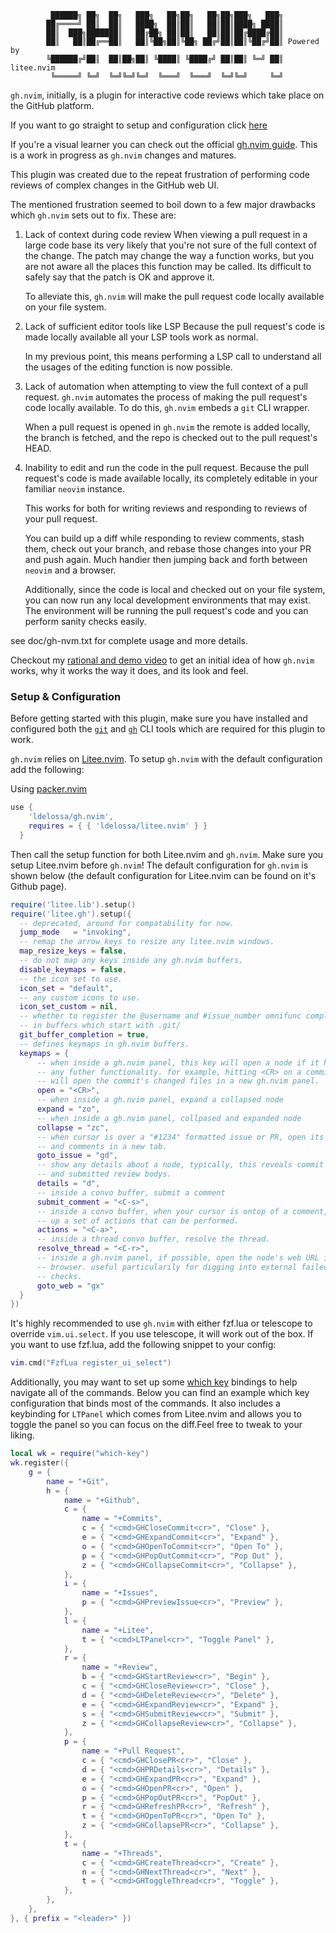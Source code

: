              ██████╗ ██╗  ██╗   ███╗   ██╗██╗   ██╗██╗███╗   ███╗
            ██╔════╝ ██║  ██║   ████╗  ██║██║   ██║██║████╗ ████║
            ██║  ███╗███████║   ██╔██╗ ██║██║   ██║██║██╔████╔██║
            ██║   ██║██╔══██║   ██║╚██╗██║╚██╗ ██╔╝██║██║╚██╔╝██║ Powered by
            ╚██████╔╝██║  ██║██╗██║ ╚████║ ╚████╔╝ ██║██║ ╚═╝ ██║ litee.nvim
             ╚═════╝ ╚═╝  ╚═╝╚═╝╚═╝  ╚═══╝  ╚═══╝  ╚═╝╚═╝     ╚═╝


`gh.nvim`, initially, is a plugin for interactive code reviews which take place
on the GitHub platform.

If you want to go straight to setup and configuration click [here](#setup--configuration)

If you're a visual learner you can check out the official [gh.nvim guide](https://who.ldelossa.is/posts/gh-nvim/). 
This is a work in progress as ``gh.nvim`` changes and matures.

This plugin was created due to the repeat frustration of performing code reviews
of complex changes in the GitHub web UI.

The mentioned frustration seemed to boil down to a few major drawbacks which `gh.nvim`
sets out to fix. These are:

1) Lack of context during code review
    When viewing a pull request in a large code base its very likely that you're
    not sure of the full context of the change. The patch may change the way a
    function works, but you are not aware all the places this function may be
    called. Its difficult to safely say that the patch is OK and approve it.

    To alleviate this, `gh.nvim` will make the pull request code locally available
    on your file system.

2) Lack of sufficient editor tools like LSP
    Because the pull request's code is made locally available all your LSP tools
    work as normal.

    In my previous point, this means performing a LSP call to understand all the
    usages of the editing function is now possible.

3) Lack of automation when attempting to view the full context of a pull request.
    `gh.nvim` automates the process of making the pull request's code locally available.
    To do this, `gh.nvim` embeds a `git` CLI wrapper.

    When a pull request is opened in `gh.nvim` the remote is added locally, the
    branch is fetched, and the repo is checked out to the pull request's HEAD.

4) Inability to edit and run the code in the pull request.
    Because the pull request's code is made available locally, its completely
    editable in your familiar `neovim` instance.

    This works for both for writing reviews and responding to reviews of your
    pull request.

    You can build up a diff while responding to review comments, stash them,
    check out your branch, and rebase those changes into your PR and push again.
    Much handier then jumping back and forth between `neovim` and a browser.

    Additionally, since the code is local and checked out on your file system,
    you can now run any local development environments that may exist. The
    environment will be running the pull request's code and you can perform sanity
    checks easily.

see doc/gh-nvm.txt for complete usage and more details.

Checkout my [rational and demo video](https://youtu.be/hhrWwYfMK1I) to get an initial idea
of how `gh.nvim` works, why it works the way it does, and its look and feel.

### Setup & Configuration

Before getting started with this plugin, make sure you have installed and configured both
the [`git`](https://git-scm.com/) and [`gh`](https://github.com/cli/cli) CLI tools which
are required for this plugin to work.


`gh.nvim` relies on [Litee.nvim](https://github.com/ldelossa/litee.nvim). To setup `gh.nvim`
with the default configuration add the following:

Using [packer.nvim](https://github.com/wbthomason/packer.nvim)

```lua
use {
    'ldelossa/gh.nvim',
    requires = { { 'ldelossa/litee.nvim' } }
  }
```

Then call the setup function for both Litee.nvim and `gh.nvim`. Make sure you setup
Litee.nvim before `gh.nvim`! The default configuration for `gh.nvim` is shown below (the
default configuration for Litee.nvim can be found on it's Github page).

```lua
require('litee.lib').setup()
require('litee.gh').setup({
  -- deprecated, around for compatability for now.
  jump_mode   = "invoking",
  -- remap the arrow keys to resize any litee.nvim windows.
  map_resize_keys = false,
  -- do not map any keys inside any gh.nvim buffers.
  disable_keymaps = false,
  -- the icon set to use.
  icon_set = "default",
  -- any custom icons to use.
  icon_set_custom = nil,
  -- whether to register the @username and #issue_number omnifunc completion
  -- in buffers which start with .git/
  git_buffer_completion = true,
  -- defines keymaps in gh.nvim buffers.
  keymaps = {
      -- when inside a gh.nvim panel, this key will open a node if it has
      -- any futher functionality. for example, hitting <CR> on a commit node
      -- will open the commit's changed files in a new gh.nvim panel.
      open = "<CR>",
      -- when inside a gh.nvim panel, expand a collapsed node
      expand = "zo",
      -- when inside a gh.nvim panel, collpased and expanded node
      collapse = "zc",
      -- when cursor is over a "#1234" formatted issue or PR, open its details
      -- and comments in a new tab.
      goto_issue = "gd",
      -- show any details about a node, typically, this reveals commit messages
      -- and submitted review bodys.
      details = "d",
      -- inside a convo buffer, submit a comment
      submit_comment = "<C-s>",
      -- inside a convo buffer, when your cursor is ontop of a comment, open
      -- up a set of actions that can be performed.
      actions = "<C-a>",
      -- inside a thread convo buffer, resolve the thread.
      resolve_thread = "<C-r>",
      -- inside a gh.nvim panel, if possible, open the node's web URL in your
      -- browser. useful particularily for digging into external failed CI
      -- checks.
      goto_web = "gx"
  }
})
```

It's highly recommended to use `gh.nvim` with either fzf.lua or telescope to override
`vim.ui.select`. If you use telescope, it will work out of the box. If you want to use
fzf.lua, add the following snippet to your config:

```lua
vim.cmd("FzfLua register_ui_select")
```

Additionally, you may want to set up some [which
key](https://github.com/folke/which-key.nvim) bindings to help navigate all of the
commands. Below you can find an example which key configuration that binds most of the
commands. It also includes a keybinding for `LTPanel` which comes from Litee.nvim and
allows you to toggle the panel so you can focus on the diff.Feel free to tweak to your
liking.

```lua
local wk = require("which-key")
wk.register({
    g = {
        name = "+Git",
        h = {
            name = "+Github",
            c = {
                name = "+Commits",
                c = { "<cmd>GHCloseCommit<cr>", "Close" },
                e = { "<cmd>GHExpandCommit<cr>", "Expand" },
                o = { "<cmd>GHOpenToCommit<cr>", "Open To" },
                p = { "<cmd>GHPopOutCommit<cr>", "Pop Out" },
                z = { "<cmd>GHCollapseCommit<cr>", "Collapse" },
            },
            i = {
                name = "+Issues",
                p = { "<cmd>GHPreviewIssue<cr>", "Preview" },
            },
            l = {
                name = "+Litee",
                t = { "<cmd>LTPanel<cr>", "Toggle Panel" },
            },
            r = {
                name = "+Review",
                b = { "<cmd>GHStartReview<cr>", "Begin" },
                c = { "<cmd>GHCloseReview<cr>", "Close" },
                d = { "<cmd>GHDeleteReview<cr>", "Delete" },
                e = { "<cmd>GHExpandReview<cr>", "Expand" },
                s = { "<cmd>GHSubmitReview<cr>", "Submit" },
                z = { "<cmd>GHCollapseReview<cr>", "Collapse" },
            },
            p = {
                name = "+Pull Request",
                c = { "<cmd>GHClosePR<cr>", "Close" },
                d = { "<cmd>GHPRDetails<cr>", "Details" },
                e = { "<cmd>GHExpandPR<cr>", "Expand" },
                o = { "<cmd>GHOpenPR<cr>", "Open" },
                p = { "<cmd>GHPopOutPR<cr>", "PopOut" },
                r = { "<cmd>GHRefreshPR<cr>", "Refresh" },
                t = { "<cmd>GHOpenToPR<cr>", "Open To" },
                z = { "<cmd>GHCollapsePR<cr>", "Collapse" },
            },
            t = {
                name = "+Threads",
                c = { "<cmd>GHCreateThread<cr>", "Create" },
                n = { "<cmd>GHNextThread<cr>", "Next" },
                t = { "<cmd>GHToggleThread<cr>", "Toggle" },
            },
        },
    },
}, { prefix = "<leader>" })
```
